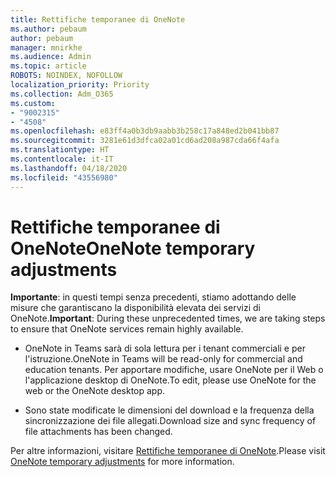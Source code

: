 ```yaml
---
title: Rettifiche temporanee di OneNote
ms.author: pebaum
author: pebaum
manager: mnirkhe
ms.audience: Admin
ms.topic: article
ROBOTS: NOINDEX, NOFOLLOW
localization_priority: Priority
ms.collection: Adm_O365
ms.custom:
- "9002315"
- "4508"
ms.openlocfilehash: e83ff4a0b3db9aabb3b258c17a848ed2b041bb87
ms.sourcegitcommit: 3281e61d3dfca02a01cd6ad208a987cda66f4afa
ms.translationtype: HT
ms.contentlocale: it-IT
ms.lasthandoff: 04/18/2020
ms.locfileid: "43556980"
---
```

# <a name="onenote-temporary-adjustments"></a><span data-ttu-id="788d4-102">Rettifiche temporanee di OneNote</span><span class="sxs-lookup"><span data-stu-id="788d4-102">OneNote temporary adjustments</span></span>

<span data-ttu-id="788d4-103">**Importante**: in questi tempi senza precedenti, stiamo adottando delle misure che garantiscano la disponibilità elevata dei servizi di OneNote.</span><span class="sxs-lookup"><span data-stu-id="788d4-103">**Important**: During these unprecedented times, we are taking steps to ensure that OneNote services remain highly available.</span></span>

- <span data-ttu-id="788d4-104">OneNote in Teams sarà di sola lettura per i tenant commerciali e per l'istruzione.</span><span class="sxs-lookup"><span data-stu-id="788d4-104">OneNote in Teams will be read-only for commercial and education tenants.</span></span> <span data-ttu-id="788d4-105">Per apportare modifiche, usare OneNote per il Web o l'applicazione desktop di OneNote.</span><span class="sxs-lookup"><span data-stu-id="788d4-105">To edit, please use OneNote for the web or the OneNote desktop app.</span></span>

- <span data-ttu-id="788d4-106">Sono state modificate le dimensioni del download e la frequenza della sincronizzazione dei file allegati.</span><span class="sxs-lookup"><span data-stu-id="788d4-106">Download size and sync frequency of file attachments has been changed.</span></span>

<span data-ttu-id="788d4-107">Per altre informazioni, visitare [Rettifiche temporanee di OneNote](https://techcommunity.microsoft.com/t5/onenote-service-updates/awareness-of-temporary-adjustments-in-microsoft-onenote/m-p/1248100).</span><span class="sxs-lookup"><span data-stu-id="788d4-107">Please visit [OneNote temporary adjustments](https://techcommunity.microsoft.com/t5/onenote-service-updates/awareness-of-temporary-adjustments-in-microsoft-onenote/m-p/1248100) for more information.</span></span>
